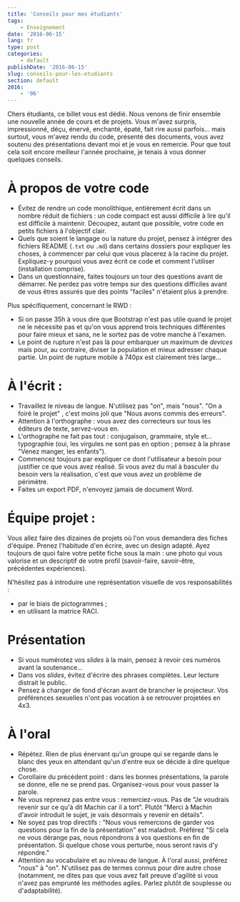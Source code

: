 ```yaml
---
title: 'Conseils pour mes étudiants'
tags:
    - Enseignement
date: '2016-06-15'
lang: fr
type: post
categories:
    - default
publishDate: '2016-06-15'
slug: conseils-pour-les-etudiants
section: default
2016:
    - '06'
---
```


Chers étudiants, ce billet vous est dédié. Nous venons de finir ensemble une nouvelle année de cours et de projets. Vous m'avez surpris, impressionné, déçu, énervé, enchanté, épaté, fait rire aussi parfois… mais surtout, vous m'avez rendu du code, présenté des documents, vous avez soutenu des présentations devant moi et je vous en remercie. Pour que tout cela soit encore meilleur l'année prochaine, je tenais à vous donner quelques conseils.

# À propos de votre code

* Évitez de rendre un code monolithique, entièrement écrit dans un nombre réduit de fichiers : un code compact est aussi difficile à lire qu'il est difficile à maintenir. Découpez, autant que possible, votre code en petits fichiers à l'objectif clair.
* Quels que soient le langage ou la nature du projet, pensez à intégrer des fichiers README (`.txt` ou `.md`) dans certains dossiers pour expliquer les choses, à commencer par celui que vous placerez à la racine du projet. Expliquez-y pourquoi vous avez écrit ce code et comment l'utiliser (installation comprise).
* Dans un questionnaire, faites toujours un tour des questions avant de démarrer. Ne perdez pas votre temps sur des questions difficiles avant de vous êtres assurés que des points "faciles" n'étaient plus à prendre.

Plus spécifiquement, concernant le RWD :

* Si on passe 35h à vous dire que Bootstrap n'est pas utile quand le projet ne le nécessite pas et qu'on vous apprend trois techniques différentes pour faire mieux et sans, ne le sortez pas de votre manche à l'examen.
* Le point de rupture n'est pas là pour embarquer un maximum de <em lang="en">devices</em> mais pour, au contraire, diviser la population et mieux adresser chaque partie. Un point de rupture mobile à 740px est clairement très large…

# À l'écrit :

* Travaillez le niveau de langue. N'utilisez pas "on", mais "nous". "On a foiré le projet" , c'est moins joli que "Nous avons commis des erreurs".
* Attention à l'orthographe : vous avez des correcteurs sur tous les éditeurs de texte, servez-vous en.
* L'orthographe ne fait pas tout : conjugaison, grammaire, style et… typographie (oui, les virgules ne sont pas en option ; pensez à la phrase "Venez manger, les enfants").
* Commencez toujours par expliquer ce dont l'utilisateur a besoin pour justifier ce que vous avez réalisé. Si vous avez du mal à basculer du besoin vers la réalisation, c'est que vous avez un problème de périmètre.
* Faites un export PDF, n'envoyez jamais de document Word.

# Équipe projet :

Vous allez faire des dizaines de projets où l'on vous demandera des fiches d'équipe. Prenez l'habitude d'en écrire, avec un design adapté. Ayez toujours de quoi faire votre petite fiche sous la main : une photo qui vous valorise et un descriptif de votre profil (savoir-faire, savoir-être, précédentes expériences).

N'hésitez pas à introduire une représentation visuelle de vos responsabilités :

- par le biais de pictogrammes ;
- en utilisant la matrice RACI.

# Présentation

- Si vous numérotez vos <em lang="en">slides</em> à la main, pensez à revoir ces numéros avant la soutenance…
- Dans vos <em lang="en">slides</em>, évitez d'écrire des phrases complètes. Leur lecture distrait le public.
- Pensez à changer de fond d'écran avant de brancher le projecteur. Vos préférences sexuelles n'ont pas vocation à se retrouver projetées en 4x3.

# À l'oral

- Répétez. Rien de plus énervant qu'un groupe qui se regarde dans le blanc des yeux en attendant qu'un d'entre eux se décide à dire quelque chose.
- Corollaire du précédent point : dans les bonnes présentations, la parole se donne, elle ne se prend pas. Organisez-vous pour vous passer la parole.
- Ne vous reprenez pas entre vous : remerciez-vous. Pas de "Je voudrais revenir sur ce qu'à dit Machin car il a tort". Plutôt "Merci à Machin d'avoir introduit le sujet, je vais désormais y revenir en détails".
- Ne soyez pas trop directifs : "Nous vous remercions de garder vos questions pour la fin de la présentation" est maladroit. Préférez "Si cela ne vous dérange pas, nous répondrons à vos questions en fin de présentation. Si quelque chose vous perturbe, nous seront ravis d'y répondre."
- Attention au vocabulaire et au niveau de langue. À l'oral aussi, préférez "nous" à "on". N'utilisez pas de termes connus pour dire autre chose (notamment, ne dites pas que vous avez fait preuve d'agilité si vous n'avez pas emprunté les méthodes agiles. Parlez plutôt de souplesse ou d'adaptabilité).
